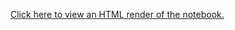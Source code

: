 [Click here to view an HTML render of the notebook.](https://htmlpreview.github.io/?https://github.com/javierorman/choromap/blob/master/covid19_us/US_COVID_Maps%20.html)
